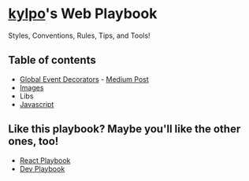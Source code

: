 # [kylpo](https://twitter.com/kylpo)'s Web Playbook
Styles, Conventions, Rules, Tips, and Tools!

## Table of contents
- [Global Event Decorators](https://github.com/kylpo/web-playbook/blob/master/Global-Event-Decorators.md) - [Medium Post](https://medium.com/@kylpo/global-event-decorators-dbb30d0920bc)
- [Images](https://github.com/kylpo/web-playbook/blob/master/Images.md)
- Libs
- [Javascript](https://github.com/kylpo/web-playbook/blob/master/libs/js.md)

## Like this playbook? Maybe you'll like the other ones, too!
- [React Playbook](https://github.com/kylpo/react-playbook)
- [Dev Playbook](https://github.com/kylpo/dev-playbook)